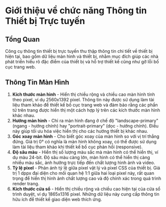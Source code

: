 # Giới thiệu về chức năng Thông tin Thiết bị Trực tuyến

## Tổng Quan

Công cụ thông tin thiết bị trực tuyến thu thập thông tin chi tiết về thiết bị hiện tại, bao gồm dữ liệu màn hình và thiết bị, nhằm mục đích giúp các nhà phát triển hiểu rõ đặc điểm của thiết bị và hỗ trợ thiết kế cũng như gỡ lỗi bố cục trang web.

## Thông Tin Màn Hình

1. **Kích thước màn hình** - Hiển thị chiều rộng và chiều cao màn hình tính theo pixel, ví dụ 2560x1392 pixel. Thông tin này được sử dụng làm tài liệu tham khảo để thiết kế bố cục trang web và đảm bảo rằng các phần tử trên trang được hiển thị một cách hợp lý trên các kích thước màn hình khác nhau.
2. **Hướng màn hình** - Chỉ ra màn hình đang ở chế độ "landscape-primary" (ngang - hướng chính) hay "portrait-primary" (dọc - hướng chính). Điều này giúp tối ưu hóa việc hiển thị cho các hướng thiết bị khác nhau.
3. **Góc xoay màn hình** - Cho biết góc xoay của màn hình so với vị trí thẳng đứng. Giá trị 0° có nghĩa là màn hình không xoay, có thể được sử dụng làm tài liệu tham khảo khi thiết kế bố cục phản hồi (responsive).
4. **Độ sâu màu** - Hiển thị số lượng màu sắc mà màn hình có thể hiển thị, ví dụ màu 24-bit. Độ sâu màu càng lớn, màn hình có thể hiển thị càng nhiều màu sắc, ảnh hưởng trực tiếp đến chất lượng hình ảnh và video.
5. **Tỷ lệ pixel** - Phản ánh tỷ lệ giữa pixel vật lý và pixel CSS của thiết bị. Giá trị 1 dppx đại diện cho mối quan hệ 1:1 giữa hai loại pixel này, rất quan trọng để hiển thị hình ảnh chất lượng cao và độ chính xác trong quá trình render trang.
6. **Kích thước cửa sổ** - Hiển thị chiều rộng và chiều cao hiện tại của cửa sổ trình duyệt, ví dụ 1865x1316 pixel. Những dữ liệu này cung cấp thông tin hữu ích để thiết kế giao diện web thích ứng.